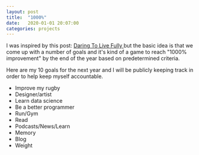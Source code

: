 ```yaml
---
layout: post
title:  "1000%"
date:   2020-01-01 20:07:00
categories: projects
---
```


I was inspired by this post: <a href="https://daringtolivefully.com/improve-your-life-1000"> Daring To Live Fully </a>
but the basic idea is that we come up with a number of goals and it's kind of
a game to reach "1000% improvement" by the end of the year based on predetermined
criteria.

Here are my 10 goals for the next year and I will be publicly keeping track
in order to help keep myself accountable.

- Improve my rugby
- Designer/artist
- Learn data science
- Be a better programmer
- Run/Gym
- Read
- Podcasts/News/Learn
- Memory
- Blog
- Weight
